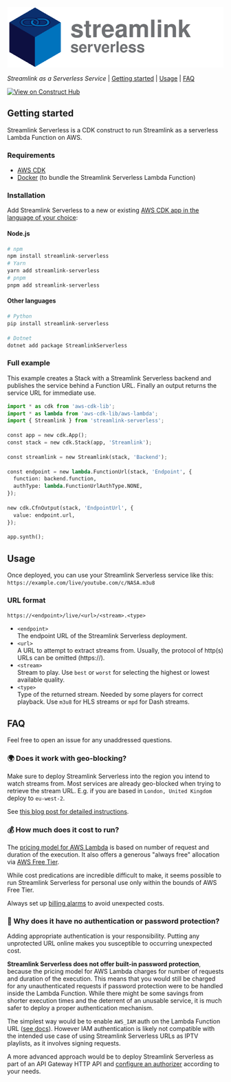 <picture>
    <source media="(prefers-color-scheme: dark)" srcset="https://raw.githubusercontent.com/mrgrain/streamlink-serverless/main/images/wordmark-dark.svg">
    <source media="(prefers-color-scheme: light)" srcset="https://raw.githubusercontent.com/mrgrain/streamlink-serverless/main/images/wordmark-light.svg">
    <img src="https://raw.githubusercontent.com/mrgrain/streamlink-serverless/main/images/wordmark-dynamic.svg" alt="streamlink-serverless">
</picture>

*Streamlink as a Serverless Service* | [Getting started](#getting-started) |
[Usage](#usage) |
[FAQ](#faq)

[![View on Construct Hub](https://constructs.dev/badge?package=streamlink-serverless)](https://constructs.dev/packages/streamlink-serverless)

## Getting started

Streamlink Serverless is a CDK construct to run Streamlink as a serverless Lambda Function on AWS.

### Requirements

* [AWS CDK](https://docs.aws.amazon.com/cdk/v2/guide/getting_started.html)
* [Docker](https://docs.docker.com/get-docker/) (to bundle the Streamlink Serverless Lambda Function)

### Installation

Add Streamlink Serverless to a new or existing [AWS CDK app in the language of your choice](https://docs.aws.amazon.com/cdk/v2/guide/hello_world.html):

#### Node.js

```sh
# npm
npm install streamlink-serverless
# Yarn
yarn add streamlink-serverless
# pnpm
pnpm add streamlink-serverless
```

#### Other languages

```sh
# Python
pip install streamlink-serverless

# Dotnet
dotnet add package StreamlinkServerless
```

### Full example

This example creates a Stack with a Streamlink Serverless backend and publishes the service behind a Function URL. Finally an output returns the service URL for immediate use.

```python
import * as cdk from 'aws-cdk-lib';
import * as lambda from 'aws-cdk-lib/aws-lambda';
import { Streamlink } from 'streamlink-serverless';

const app = new cdk.App();
const stack = new cdk.Stack(app, 'Streamlink');

const streamlink = new Streamlink(stack, 'Backend');

const endpoint = new lambda.FunctionUrl(stack, 'Endpoint', {
  function: backend.function,
  authType: lambda.FunctionUrlAuthType.NONE,
});

new cdk.CfnOutput(stack, 'EndpointUrl', {
  value: endpoint.url,
});

app.synth();
```

## Usage

Once deployed, you can use your Streamlink Serverless service like this:
`https://example.com/live/youtube.com/c/NASA.m3u8`

### URL format

`https://<endpoint>/live/<url>/<stream>.<type>`

* `<endpoint>`\
  The endpoint URL of the Streamlink Serverless deployment.
* `<url>`\
  A URL to attempt to extract streams from.
  Usually, the protocol of http(s) URLs can be omitted (https://).
* `<stream>`\
  Stream to play.
  Use `best` or `worst` for selecting the highest or lowest available quality.
* `<type>`\
  Type of the returned stream. Needed by some players for correct playback.
  Use `m3u8` for HLS streams or `mpd` for Dash streams.

## FAQ

Feel free to open an issue for any unaddressed questions.

### 🌍 Does it work with geo-blocking?

Make sure to deploy Streamlink Serverless into the region you intend to watch streams from. Most services are already geo-blocked when trying to retrieve the stream URL. E.g. if you are based in `London, United Kingdom` deploy to `eu-west-2`.

See [this blog post for detailed instructions](https://bobbyhadz.com/blog/set-region-account-cdk-deploy).

### 💰 How much does it cost to run?

The [pricing model for AWS Lambda](https://aws.amazon.com/lambda/pricing/) is based on number of request and duration of the execution. It also offers a generous "always free" allocation via [AWS Free Tier](https://aws.amazon.com/free/?all-free-tier.sort-by=item.additionalFields.SortRank&all-free-tier.sort-order=asc&awsf.Free%20Tier%20Types=tier%23always-free&awsf.Free%20Tier%20Categories=*all&all-free-tier.q=AWS%2BLambda&all-free-tier.q_operator=AND).

While cost predications are incredible difficult to make, it seems possible to  run Streamlink Serverless for personal use only within the bounds of AWS Free Tier.

Always set up [billing alarms](https://docs.aws.amazon.com/AmazonCloudWatch/latest/monitoring/monitor_estimated_charges_with_cloudwatch.html) to avoid unexpected costs.

### 🔐 Why does it have no authentication or password protection?

Adding appropriate authentication is your responsibility. Putting any unprotected URL online makes you susceptible to occurring unexpected cost.

**Streamlink Serverless does not offer built-in password protection**, because the pricing model for AWS Lambda charges for number of requests and duration of the execution. This means that you would still be charged for any unauthenticated requests if password protection were to be handled inside the Lambda Function. While there might be some savings from shorter execution times and the deterrent of an unusable service, it is much safer to deploy a proper authentication mechanism.

The simplest way would be to enable `AWS_IAM` auth on the Lambda Function URL ([see docs](https://docs.aws.amazon.com/lambda/latest/dg/urls-auth.html#urls-auth-iam)). However IAM authentication is likely not compatible with the intended use case of using Streamlink Serverless URLs as IPTV playlists, as it involves signing requests.

A more advanced approach would be to deploy Streamlink Serverless as part of an API Gateway HTTP API and [configure an authorizer](https://docs.aws.amazon.com/apigateway/latest/developerguide/http-api-access-control.html) according to your needs.

